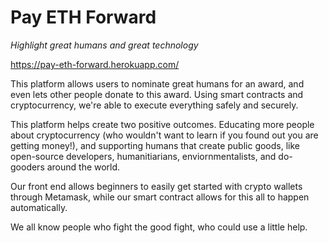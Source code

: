 # Pay ETH Forward

_Highlight great humans and great technology_

https://pay-eth-forward.herokuapp.com/

This platform allows users to nominate great humans for an award, and even lets other people donate to this award.
Using smart contracts and cryptocurrency, we're able to execute everything safely and securely.


This platform helps create two positive outcomes. Educating more people about cryptocurrency (who wouldn't want to learn
if you found out you are getting money!), and supporting humans that create public goods, like open-source developers,
humanitiarians, enviornmentalists, and do-gooders around the world.


Our front end allows beginners to easily get started with crypto wallets through Metamask, while our
smart contract allows for this all to happen automatically.




We all know people who fight the good fight, who could use a little help.
